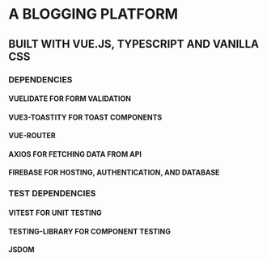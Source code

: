 # A BLOGGING PLATFORM

## BUILT WITH VUE.JS, TYPESCRIPT AND VANILLA CSS

### DEPENDENCIES
#### VUELIDATE FOR FORM VALIDATION
#### VUE3-TOASTITY FOR TOAST COMPONENTS
#### VUE-ROUTER
#### AXIOS FOR FETCHING DATA FROM API
#### FIREBASE FOR HOSTING, AUTHENTICATION, AND DATABASE

### TEST DEPENDENCIES 
#### VITEST FOR UNIT TESTING
#### TESTING-LIBRARY FOR COMPONENT TESTING
#### JSDOM

